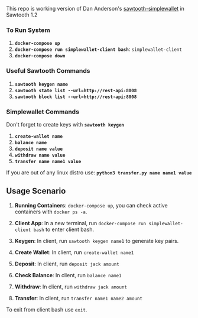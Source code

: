 This repo is working version of Dan Anderson's [sawtooth-simplewallet](https://github.com/danintel/sawtooth-simplewallet) in Sawtooth 1.2

### To Run System

1. **`docker-compose up `**
2. **`docker-compose run simplewallet-client bash`**: `simplewallet-client` 
3. **`docker-compose down`**

### Useful Sawtooth Commands

1. **`sawtooth keygen name`**
2. **`sawtooth state list --url=http://rest-api:8008`**
3. **`sawtooth block list --url=http://rest-api:8008`**

### Simplewallet Commands
Don't forget to create keys with **`sawtooth keygen`**
1. **`create-wallet name`**
2. **`balance name`**
3. **`deposit name value`**
4. **`withdraw name value`**
5. **`transfer name name1 value`**

If you are out of any linux distro use: **`python3 transfer.py name name1 value`**

## Usage Scenario

1. **Running Containers**: `docker-compose up`, you can check active containers with `docker ps -a`.

2. **Client App**: In a new terminal, run `docker-compose run simplewallet-client bash` to enter client bash.

3. **Keygen**: In client, run `sawtooth keygen name1` to generate key pairs. 

6. **Create Wallet**: In client, run `create-wallet name1` 

7. **Deposit**: In client, run `deposit jack amount` 

8. **Check Balance**: In client, run `balance name1` 

9. **Withdraw**: In client, run `withdraw jack amount` 

10. **Transfer**: In client, run `transfer name1 name2 amount` 

To exit from client bash use `exit`.